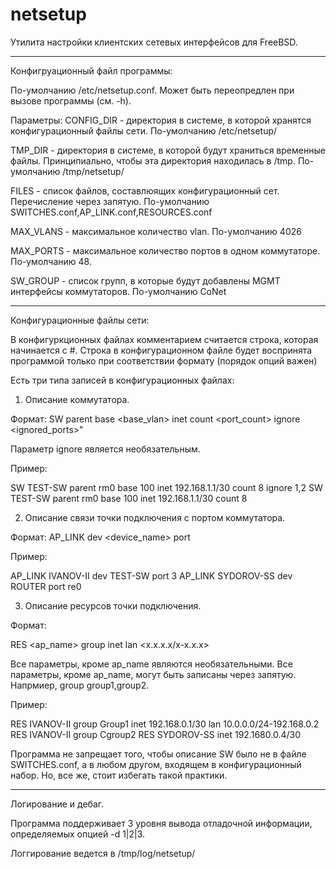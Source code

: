 # netsetup
Утилита настройки клиентских сетевых интерфейсов для FreeBSD.

---------------------------------------------------------------------------------
Конфигруационный файл программы:

По-умолчанию /etc/netsetup.conf. Может быть переопредлен при вызове программы (см. -h).

Параметры:
CONFIG_DIR - директория в системе, в которой хранятся конфигурационный файлы сети.
	По-умолчанию /etc/netsetup/
	
TMP_DIR - директория в системе, в которой будут храниться временные файлы. Принципиально,
	чтобы эта директория находилась в /tmp.
	По-умолчанию /tmp/netsetup/
	
FILES - список файлов, составлюящих конфигурационный сет. Перечисление через запятую.
	По-умолчанию SWITCHES.conf,AP_LINK.conf,RESOURCES.conf
	
MAX_VLANS - максимальное количество vlan. По-умолчанию 4026

MAX_PORTS - максимальное количество портов в одном коммутаторе. По-умолчанию 48.

SW_GROUP - список групп, в которые будут добавлены MGMT интерфейсы коммутаторов. По-умолчанию CoNet

---------------------------------------------------------------------------------
Конфигурационные файлы сети:

В конфигуркционных файлах комментарием считается строка, которая начинается с #.
Строка в конфигурационном файле будет воспринята программой только при соответствии формату (порядок опций важен)

Есть три типа записей в конфигурационных файлах:

1. Описание коммутатора.

Формат: SW <name> parent <parent netif> base <base_vlan> inet <gateway ip with bitmask> count <port_count> ignore <ignored_ports>"

Параметр ignore является необязательным.

Пример:

SW TEST-SW parent rm0 base 100 inet 192.168.1.1/30 count 8 ignore 1,2
SW TEST-SW parent rm0 base 100 inet 192.168.1.1/30 count 8

2. Описание связи точки подключения с портом коммутатора.

Формат: AP_LINK <ap name> dev <device_name> port <port name>

Пример:

AP_LINK IVANOV-II dev TEST-SW port 3
AP_LINK SYDOROV-SS dev ROUTER port re0


3. Описание ресурсов точки подключения.

Формат:

RES <ap_name> group <group name> inet <gateway ip with bitmask> lan <x.x.x.x/x-x.x.x>

Все параметры, кроме ap_name являются необязательными.
Все параметры, кроме ap_name, могут быть записаны через запятую. Напрмиер, group group1,group2.

Пример:

RES IVANOV-II group Group1 inet 192.168.0.1/30 lan 10.0.0.0/24-192.168.0.2
RES IVANOV-II group Cgroup2
RES SYDOROV-SS inet 192.1680.0.4/30


Программа не запрещает того, чтобы описание SW было не в файле SWITCHES.conf, а в любом другом, входящем в конфигурационный набор.
Но, все же, стоит избегать такой практики.

---------------------------------------------------------------------------------
Логирование и дебаг.

Программа поддерживает 3 уровня вывода отладочной информации, определяемых опцией -d 1|2|3.

Логгирование ведется в /tmp/log/netsetup/




